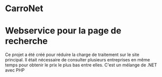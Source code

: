 # CarroNet
# Webservice pour la page de recherche
Ce projet a été créé pour réduire la charge de traitement sur le site principal. Il était nécessaire de consulter plusieurs entreprises en même temps pour obtenir le prix le plus bas entre elles. C'est un mélange de .NET avec PHP
